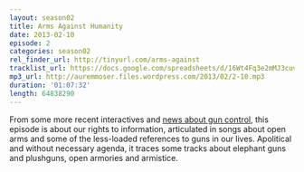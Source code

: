```yaml
---
layout: season02
title: Arms Against Humanity
date: 2013-02-10
episode: 2
categories: season02
rel_finder_url: http://tinyurl.com/arms-against
tracklist_url: https://docs.google.com/spreadsheets/d/16Wt4Fq3e2mMJ3cuv7RzLBnIbtC8Dz3_Jaru6sql-Gxs/edit?ts=5787e9db#gid=12
mp3_url: http://auremmoser.files.wordpress.com/2013/02/2-10.mp3
duration: '01:07:32'
length: 64838290
---
```


From some more recent interactives and <a href="http://topics.nytimes.com/top/reference/timestopics/subjects/g/gun_control/index.html">news about gun control</a>, this episode is about our rights to information, articulated in songs about open arms and some of the less-loaded references to guns in our lives. Apolitical and without necessary agenda, it traces some tracks about elephant guns and plushguns, open armories and armistice.
